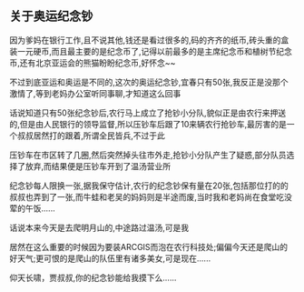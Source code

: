 ## 关于奥运纪念钞 ##

因为爹妈在银行工作,且不说其他,钱还是看过很多的,码的齐齐的纸币,砖头重的盒装一元硬币,而且最主要的是纪念币了,记得以前最多的是主席纪念币和植树节纪念币,还有北京亚运会的熊猫盼盼纪念币,好怀念~~

 

不过到底亚运和奥运是不同的,这次的奥运纪念钞,宜春只有50张,我反正是没那个激情了,等到老妈办公室听同事聊,才知道这么回事

 

话说知道只有50张纪念钞后,农行马上成立了抢钞小分队,貌似正是由农行来押送的,但是由人民银行的领导监督,所以压钞车后跟了10来辆农行抢钞车,最厉害的是一个叔叔居然打的跟着,所谓全民皆兵,不过于此

 

压钞车在市区转了几圈,然后突然掉头往市外走,抢钞小分队产生了疑惑,部分队员选择了放弃,而结果便是压钞车开到了温汤营业所

 

纪念钞每人限换一张,据我保守估计,农行的纪念钞保有量在20张,包括那位打的的叔叔也弄到了一张,而牛蛙和老吴的妈妈则是半途而废,当时我和老妈尚在食堂吃没荤的午饭......

 

话说本来今天是去爬明月山的,中途路过温汤,可是我

 

居然在这么重要的时候因为要装ARCGIS而泡在农行科技处;偏偏今天还是爬山的好天气;更可恨的是爬山的队伍里有诸多美女,可是现在......

 

仰天长啸，贾叔叔,你的纪念钞能给我摸下么......